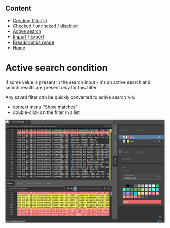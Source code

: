 ## Content
- [Creating filter(s)](./create.md)
- [Checked / uncheked / disabled](./manipulation.md)
- [Active search](./active.md)
- [Import / Export](./importing.md)
- [Breadcrumbs mode](./breadcrumbs.md)
- [Home](../features.md)

# Active search condition

If some value is present in the search input - it's an active search and search results are present *only* for this filter.

Any saved filter can be quickly converted to active search via:
- context menu "Show matches"
- double-click on the filter in a list

![Active filter](./filters_show_matches.gif)